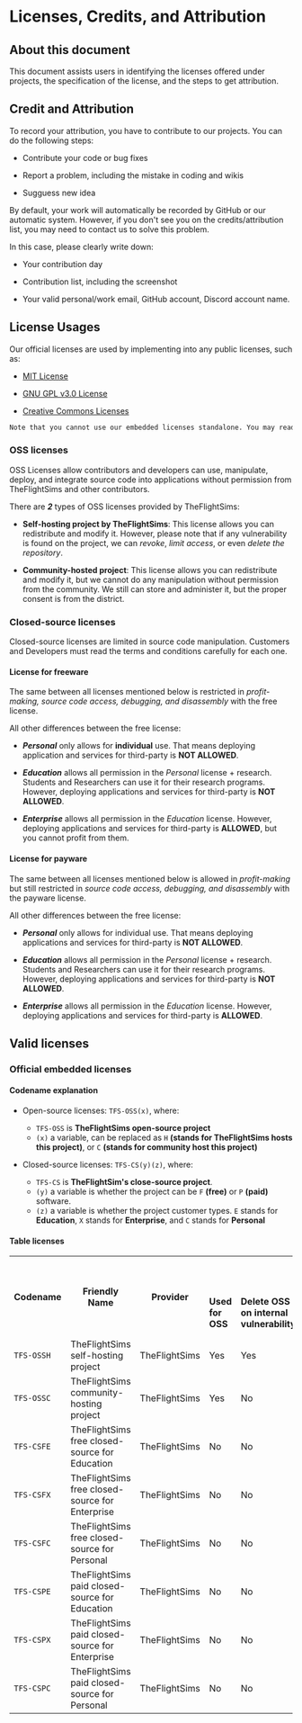 # Licenses, Credits, and Attribution

## About this document

This document assists users in identifying the licenses offered under projects, the specification of the license, and the steps to get attribution.

## Credit and Attribution

To record your attribution, you have to contribute to our projects. You can do the following steps:

* Contribute your code or bug fixes

* Report a problem, including the mistake in coding and wikis

* Sugguess new idea

By default, your work will automatically be recorded by GitHub or our automatic system. However, if you don't see you on the credits/attribution list, you may need to contact us to solve this problem.

In this case, please clearly write down:

* Your contribution day

* Contribution list, including the screenshot

* Your valid personal/work email, GitHub account, Discord account name.

## License Usages

Our official licenses are used by implementing into any public licenses, such as:

* [MIT License](https://github.com/TheFlightSims/.github/blob/main/licenses/MIT%20License)

* [GNU GPL v3.0 License](https://github.com/TheFlightSims/.github/blob/main/licenses/GNU%20GPL%20v3.0%20License)

* [Creative Commons Licenses](https://creativecommons.org)

```markdown
Note that you cannot use our embedded licenses standalone. You may read the the terms and conditions of your selected license.
```

### OSS licenses

OSS Licenses allow contributors and developers can use, manipulate, deploy, and integrate source code into applications without permission from TheFlightSims and other contributors.

There are ***2*** types of OSS licenses provided by TheFlightSims:

* **Self-hosting project by TheFlightSims**: This license allows you can redistribute and modify it. However, please note that if any vulnerability is found on the project, we can *revoke*, *limit access*, or even *delete the repository*.

* **Community-hosted project**: This license allows you can redistribute and modify it, but we cannot do any manipulation without permission from the community. We still can store and administer it, but the proper consent is from the district.

### Closed-source licenses

Closed-source licenses are limited in source code manipulation. Customers and Developers must read the terms and conditions carefully for each one.

#### License for freeware

The same between all licenses mentioned below is restricted in *profit-making, source code access, debugging, and disassembly* with the free license.

All other differences between the free license:

* ***Personal*** only allows for **individual** use. That means deploying application and services for third-party is **NOT ALLOWED**.

* ***Education*** allows all permission in the *Personal* license + research. Students and Researchers can use it for their research programs. However, deploying applications and services for third-party is **NOT ALLOWED**.

* ***Enterprise*** allows all permission in the *Education* license. However, deploying applications and services for third-party is **ALLOWED**, but you cannot profit from them.

#### License for payware

The same between all licenses mentioned below is allowed in *profit-making* but still restricted in *source code access, debugging, and disassembly* with the payware license.

All other differences between the free license:

* ***Personal*** only allows for individual use. That means deploying applications and services for third-party is **NOT ALLOWED**.

* ***Education*** allows all permission in the *Personal* license + research. Students and Researchers can use it for their research programs. However, deploying applications and services for third-party is **NOT ALLOWED**.

* ***Enterprise*** allows all permission in the *Education* license. However, deploying applications and services for third-party is **ALLOWED**.

## Valid licenses

### Official embedded licenses

#### Codename explanation

* Open-source licenses: `TFS-OSS(x)`, where:
  * `TFS-OSS` is **TheFlightSims open-source project**
  * `(x)` a variable, can be replaced as `H` **(stands for TheFlightSims hosts this project)**, or `C` **(stands for community host this project)**

* Closed-source licenses: `TFS-CS(y)(z)`, where:
  * `TFS-CS` is **TheFlightSim's close-source project**.
  * `(y)` a variable is whether the project can be `F` **(free)** or `P` **(paid)** software.
  * `(z)` a variable is whether the project customer types. `E` stands for **Education**, `X` stands for **Enterprise**, and `C` stands for **Personal**

#### Table licenses

<table>
	<tr>
		<th rowspan=2>
			<strong>Codename</strong>
		</th>
    <th rowspan=2>
      <strong>Friendly Name</strong>
    </th> 
		<th rowspan=2>
			<strong>Provider</strong>
		</th>
		<td colspan="6">
			<p style="text-align: center" align="center">
				<strong>License Usage</strong>
			</p>
		</td>
	</tr>
	<tr>
		<td><strong>Used for OSS</td>
		<td><strong>Delete OSS
			<br>on internal vulnerability</strong>
			</td>
			<td><strong>Enterprise uses</strong></td>
			<td><strong>Education uses</strong></td>
			<td><strong>Personal uses</strong></td>
			<td><strong>Allow to make profit</strong></td>
		</tr>
  <tr>
  <td><code>TFS-OSSH</code></td>
  <td>TheFlightSims self-hosting project</td>
  <td>TheFlightSims</td>
  <td class='tick'>Yes</td>
  <td class='tick'>Yes</td>
  <td class='tick'>Yes</td>
  <td class='tick'>Yes</td>
  <td class='tick'>Yes</td>
  <td class='tick'>Yes</td>
  </tr>
  <tr>
  <td><code>TFS-OSSC</code></td>
  <td>TheFlightSims community-hosting project</td>
  <td>TheFlightSims</td>
  <td class='tick'>Yes</td>
  <td class='tick'>No</td>
  <td class='tick'>Yes</td>
  <td class='tick'>Yes</td>
  <td class='tick'>Yes</td>
  <td class='tick'>Yes</td>
  </tr>
  <tr>
  <td><code>TFS-CSFE</code></td>
  <td>TheFlightSims free closed-source for Education</td>
  <td>TheFlightSims</td>
  <td class='tick'>No</td>
  <td class='tick'>No</td>
  <td class='tick'>No</td>
  <td class='tick'>Yes</td>
  <td class='tick'>Yes</td>
  <td class='tick'>No</td>
  </tr>
  <tr>
  <td><code>TFS-CSFX</code></td>
  <td>TheFlightSims free closed-source for Enterprise</td>
  <td>TheFlightSims</td>
  <td class='tick'>No</td>
  <td class='tick'>No</td>
  <td class='tick'>Yes</td>
  <td class='tick'>Yes</td>
  <td class='tick'>Yes</td>
  <td class='tick'>No</td>
  </tr>
  <tr>
  <td><code>TFS-CSFC</code></td>
  <td>TheFlightSims free closed-source for Personal</td>
  <td>TheFlightSims</td>
  <td class='tick'>No</td>
  <td class='tick'>No</td>
  <td class='tick'>No</td>
  <td class='tick'>No</td>
  <td class='tick'>Yes</td>
  <td class='tick'>No</td>
  </tr>
  <tr>
  <td><code>TFS-CSPE</code></td>
  <td>TheFlightSims paid closed-source for Education</td>
  <td>TheFlightSims</td>
  <td class='tick'>No</td>
  <td class='tick'>No</td>
  <td class='tick'>No</td>
  <td class='tick'>Yes</td>
  <td class='tick'>Yes</td>
  <td class='tick'>Yes</td>
  </tr>
  <tr>
  <td><code>TFS-CSPX</code></td>
  <td>TheFlightSims paid closed-source for Enterprise</td>
  <td>TheFlightSims</td>
  <td class='tick'>No</td>
  <td class='tick'>No</td>
  <td class='tick'>Yes</td>
  <td class='tick'>Yes</td>
  <td class='tick'>Yes</td>
  <td class='tick'>Yes</td>
  </tr>
  <tr>
  <td><code>TFS-CSPC</code></td>
  <td>TheFlightSims paid closed-source for Personal</td>
  <td>TheFlightSims</td>
  <td class='tick'>No</td>
  <td class='tick'>No</td>
  <td class='tick'>No</td>
  <td class='tick'>No</td>
  <td class='tick'>Yes</td>
  <td class='tick'>Yes</td>
  </tr>
</table>
